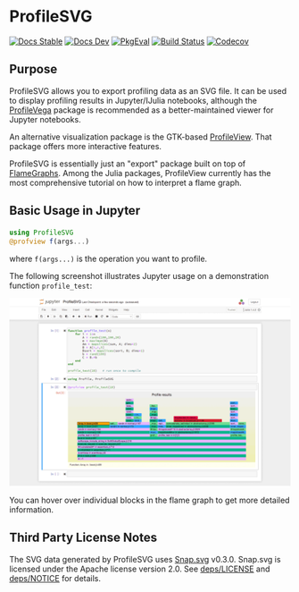 # ProfileSVG


[![Docs Stable](https://img.shields.io/badge/docs-stable-blue.svg)](https://kimikage.github.io/ProfileSVG.jl/stable)
[![Docs Dev](https://img.shields.io/badge/docs-dev-blue.svg)](https://kimikage.github.io/ProfileSVG.jl/dev)
[![PkgEval](https://juliaci.github.io/NanosoldierReports/pkgeval_badges/P/ProfileSVG.svg)](https://juliaci.github.io/NanosoldierReports/pkgeval_badges/report.html)
[![Build Status](https://travis-ci.com/kimikage/ProfileSVG.jl.svg?branch=master)](https://travis-ci.com/kimikage/ProfileSVG.jl)
[![Codecov](https://codecov.io/gh/kimikage/ProfileSVG.jl/branch/master/graph/badge.svg)](https://codecov.io/gh/kimikage/ProfileSVG.jl)

## Purpose

ProfileSVG allows you to export profiling data as an SVG file.
It can be used to display profiling results in Jupyter/IJulia notebooks,
although the [ProfileVega](https://github.com/davidanthoff/ProfileVega.jl)
package is recommended as a better-maintained viewer for Jupyter notebooks.

An alternative visualization package is the GTK-based
[ProfileView](https://github.com/timholy/ProfileView.jl).
That package offers more interactive features.

ProfileSVG is essentially just an "export" package built on top of
[FlameGraphs](https://github.com/timholy/FlameGraphs.jl).
Among the Julia packages, ProfileView currently has the most comprehensive
tutorial on how to interpret a flame graph.

## Basic Usage in Jupyter

```julia
using ProfileSVG
@profview f(args...)
```
where `f(args...)` is the operation you want to profile.

The following screenshot illustrates Jupyter usage on a demonstration function `profile_test`:

![Jupyter Notebook](images/jupyter.png)

You can hover over individual blocks in the flame graph to get more detailed information.


## Third Party License Notes
The SVG data generated by ProfileSVG uses [Snap.svg](http://snapsvg.io/) v0.3.0.
Snap.svg is licensed under the Apache license version 2.0. See [deps/LICENSE](deps/LICENSE)
and [deps/NOTICE](deps/NOTICE) for details.
